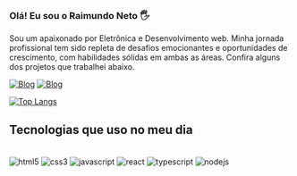 ### Olá! Eu sou o Raimundo Neto 🖐️

Sou um apaixonado por Eletrônica e Desenvolvimento web. Minha jornada profissional tem sido repleta de desafios emocionantes e oportunidades de crescimento, com habilidades sólidas em ambas as áreas. Confira alguns dos projetos que trabalhei abaixo.

[![Blog](https://img.shields.io/website?label=TecCriativo.com&style=for-the-badge&url=https://teccriativo.vercel.app/)](https://teccriativo.vercel.app)
[![Blog](https://img.shields.io/website?label=Bolãodepalpites.com&style=for-the-badge&url=https://staygreen.up.railway.app/)](https://staygreen.up.railway.app)

[![Top Langs](https://github-readme-stats.vercel.app/api/top-langs/?username=raimundox&layout=donut)](https://github.com/raimundox/github-readme-stats)

## Tecnologias que uso no meu dia

<div style="display: inline_block"><br/>
  <img align="center" alt="html5" src="https://img.shields.io/badge/HTML5-E34F26?style=for-the-badge&logo=html5&logoColor=white"/>
  <img align="center" alt="css3" src="https://img.shields.io/badge/CSS3-1572B6?style=for-the-badge&logo=css3&logoColor=white"/>
  <img align="center" alt="javascript" src="https://img.shields.io/badge/JavaScript-F7DF1E?style=for-the-badge&logo=javascript&logoColor=black"/>
  <img align="center" alt="react" src="https://img.shields.io/badge/React-20232A?style=for-the-badge&logo=react&logoColor=61DAFB"/>
  <img align="center" alt="typescript" src="https://img.shields.io/badge/TypeScript-007ACC?style=for-the-badge&logo=typescript&logoColor=white"/>
  <img align="center" alt="nodejs" src="https://img.shields.io/badge/Node.js-43853D?style=for-the-badge&logo=node.js&logoColor=white"/>
</div>
